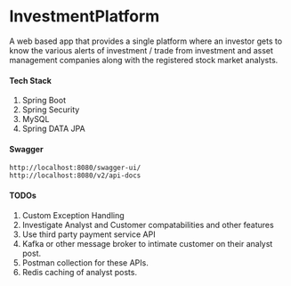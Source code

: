 # InvestmentPlatform
A web based app that provides a single platform where an investor gets to know the various alerts of investment / trade from investment and asset management companies along with the registered stock market analysts.

#### Tech Stack

  1. Spring Boot
  2. Spring Security
  3. MySQL
  4. Spring DATA JPA
  
#### Swagger
    http://localhost:8080/swagger-ui/
    http://localhost:8080/v2/api-docs
    
#### TODOs
  1. Custom Exception Handling
  2. Investigate Analyst and Customer compatabilities and other features
  3. Use third party payment service API
  4. Kafka or other message broker to intimate customer on their analyst post.
  5. Postman collection for these APIs.
  6. Redis caching of analyst posts.
